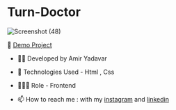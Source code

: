 # Turn-Doctor


![Screenshot (48)](https://user-images.githubusercontent.com/110972269/200397397-6e23bc3e-e360-4f9d-947a-105225dd68f5.png)


🔗 [Demo Project]( https://amir-yadavar.github.io/Css-tricks-mini-exercise/)

- 👨‍💻 Developed by Amir Yadavar

- 🤖 Technologies Used - Html , Css 

- 🕵🏻‍♀️ Role - Frontend

- 📫 How to reach me : with my [instagram](https://instagram.com/amir_yadavar_?igshid=YmMyMTA2M2Y=) and [linkedin](https://www.linkedin.com/in/amir-yadavar-269904242/)
